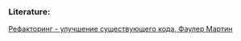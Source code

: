 ### Literature:

[Рефакторинг - улучшение существующего кода, Фаулер Мартин](http://gen.lib.rus.ec/book/index.php?md5=10CC1A3A5C2E2AF01F65C8478D162EC3)